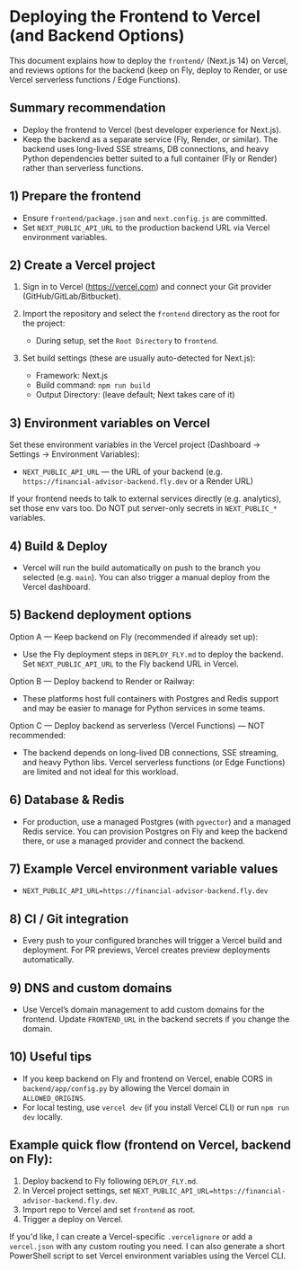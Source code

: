 # Deploying the Frontend to Vercel (and Backend Options)

This document explains how to deploy the `frontend/` (Next.js 14) on Vercel, and reviews options for the backend (keep on Fly, deploy to Render, or use Vercel serverless functions / Edge Functions).

## Summary recommendation

- Deploy the frontend to Vercel (best developer experience for Next.js).
- Keep the backend as a separate service (Fly, Render, or similar). The backend uses long-lived SSE streams, DB connections, and heavy Python dependencies better suited to a full container (Fly or Render) rather than serverless functions.

## 1) Prepare the frontend

- Ensure `frontend/package.json` and `next.config.js` are committed.
- Set `NEXT_PUBLIC_API_URL` to the production backend URL via Vercel environment variables.

## 2) Create a Vercel project

1. Sign in to Vercel (https://vercel.com) and connect your Git provider (GitHub/GitLab/Bitbucket).
2. Import the repository and select the `frontend` directory as the root for the project:
   - During setup, set the `Root Directory` to `frontend`.

3. Set build settings (these are usually auto-detected for Next.js):
   - Framework: Next.js
   - Build command: `npm run build`
   - Output Directory: (leave default; Next takes care of it)

## 3) Environment variables on Vercel

Set these environment variables in the Vercel project (Dashboard -> Settings -> Environment Variables):

- `NEXT_PUBLIC_API_URL` — the URL of your backend (e.g. `https://financial-advisor-backend.fly.dev` or a Render URL)

If your frontend needs to talk to external services directly (e.g. analytics), set those env vars too. Do NOT put server-only secrets in `NEXT_PUBLIC_*` variables.

## 4) Build & Deploy

- Vercel will run the build automatically on push to the branch you selected (e.g. `main`). You can also trigger a manual deploy from the Vercel dashboard.

## 5) Backend deployment options

Option A — Keep backend on Fly (recommended if already set up):
- Use the Fly deployment steps in `DEPLOY_FLY.md` to deploy the backend. Set `NEXT_PUBLIC_API_URL` to the Fly backend URL in Vercel.

Option B — Deploy backend to Render or Railway:
- These platforms host full containers with Postgres and Redis support and may be easier to manage for Python services in some teams.

Option C — Deploy backend as serverless (Vercel Functions) — NOT recommended:
- The backend depends on long-lived DB connections, SSE streaming, and heavy Python libs. Vercel serverless functions (or Edge Functions) are limited and not ideal for this workload.

## 6) Database & Redis

- For production, use a managed Postgres (with `pgvector`) and a managed Redis service. You can provision Postgres on Fly and keep the backend there, or use a managed provider and connect the backend.

## 7) Example Vercel environment variable values

- `NEXT_PUBLIC_API_URL=https://financial-advisor-backend.fly.dev`

## 8) CI / Git integration

- Every push to your configured branches will trigger a Vercel build and deployment. For PR previews, Vercel creates preview deployments automatically.

## 9) DNS and custom domains

- Use Vercel’s domain management to add custom domains for the frontend. Update `FRONTEND_URL` in the backend secrets if you change the domain.

## 10) Useful tips

- If you keep backend on Fly and frontend on Vercel, enable CORS in `backend/app/config.py` by allowing the Vercel domain in `ALLOWED_ORIGINS`.
- For local testing, use `vercel dev` (if you install Vercel CLI) or run `npm run dev` locally.

## Example quick flow (frontend on Vercel, backend on Fly):

1. Deploy backend to Fly following `DEPLOY_FLY.md`.
2. In Vercel project settings, set `NEXT_PUBLIC_API_URL=https://financial-advisor-backend.fly.dev`.
3. Import repo to Vercel and set `frontend` as root.
4. Trigger a deploy on Vercel.

If you'd like, I can create a Vercel-specific `.vercelignore` or add a `vercel.json` with any custom routing you need. I can also generate a short PowerShell script to set Vercel environment variables using the Vercel CLI.
